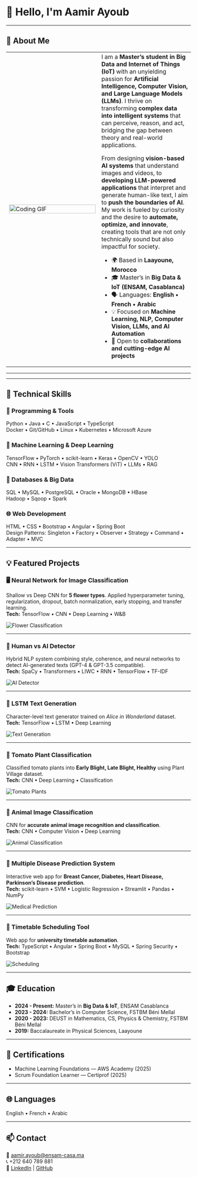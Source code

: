 # 👋 Hello, I'm Aamir Ayoub
---

## 🧠 About Me

<table>
<tr>
<td width="50%">
<img src="https://media.giphy.com/media/l0HlTy9x8FZo0XO1i/giphy.gif" width="100%" alt="Coding GIF"/>
</td>
<td width="50%" valign="top">
I am a <b>Master’s student in Big Data and Internet of Things (IoT)</b> with an unyielding passion for <b>Artificial Intelligence, Computer Vision, and Large Language Models (LLMs)</b>.  
I thrive on transforming <b>complex data into intelligent systems</b> that can perceive, reason, and act, bridging the gap between theory and real-world applications.  

From designing <b>vision-based AI systems</b> that understand images and videos, to <b>developing LLM-powered applications</b> that interpret and generate human-like text, I aim to <b>push the boundaries of AI</b>.  
My work is fueled by curiosity and the desire to <b>automate, optimize, and innovate</b>, creating tools that are not only technically sound but also impactful for society.

<ul>
<li>🌍 Based in <b>Laayoune, Morocco</b></li>
<li>🎓 Master’s in <b>Big Data & IoT (ENSAM, Casablanca)</b></li>
<li>🗣 Languages: <b>English • French • Arabic</b></li>
<li>💡 Focused on <b>Machine Learning, NLP, Computer Vision, LLMs, and AI Automation</b></li>
<li>🤝 Open to <b>collaborations and cutting-edge AI projects</b></li>
</ul>
</td>
</tr>
</table>

---

---

## 🚀 Technical Skills

### 🧩 Programming & Tools
Python • Java • C • JavaScript • TypeScript  
Docker • Git/GitHub • Linux • Kubernetes • Microsoft Azure  

### 🤖 Machine Learning & Deep Learning
TensorFlow • PyTorch • scikit-learn • Keras • OpenCV • YOLO  
CNN • RNN • LSTM • Vision Transformers (ViT) • LLMs • RAG  

### 💾 Databases & Big Data
SQL • MySQL • PostgreSQL • Oracle • MongoDB • HBase  
Hadoop • Sqoop • Spark  

### 🌐 Web Development
HTML • CSS • Bootstrap • Angular • Spring Boot  
Design Patterns: Singleton • Factory • Observer • Strategy • Command • Adapter • MVC  

---

## 💡 Featured Projects

### 🖥️ Neural Network for Image Classification
Shallow vs Deep CNN for **5 flower types**. Applied hyperparameter tuning, regularization, dropout, batch normalization, early stopping, and transfer learning.  
**Tech:** TensorFlow • CNN • Deep Learning • W&B

![Flower Classification](https://media.giphy.com/media/l0MYt5jPR6QX5pnqM/giphy.gif)

---

### 🤖 Human vs AI Detector
Hybrid NLP system combining style, coherence, and neural networks to detect AI-generated texts (GPT-4 & GPT-3.5 compatible).  
**Tech:** SpaCy • Transformers • LIWC • RNN • TensorFlow • TF-IDF

![AI Detector](https://media.giphy.com/media/26AHONQ79FdWZhAI0/giphy.gif)

---

### 🧬 LSTM Text Generation
Character-level text generator trained on *Alice in Wonderland* dataset.  
**Tech:** TensorFlow • LSTM • Deep Learning

![Text Generation](https://media.giphy.com/media/xT0xezQGU5xCDJuCPe/giphy.gif)

---

### 🍅 Tomato Plant Classification
Classified tomato plants into **Early Blight, Late Blight, Healthy** using Plant Village dataset.  
**Tech:** CNN • Deep Learning • Classification

![Tomato Plants](https://media.giphy.com/media/l0MYt5jPR6QX5pnqM/giphy.gif)

---

### 🐾 Animal Image Classification
CNN for **accurate animal image recognition and classification**.  
**Tech:** CNN • Computer Vision • Deep Learning

![Animal Classification](https://media.giphy.com/media/3o7TKsQJ5HqWk2nZRe/giphy.gif)

---

### 🏥 Multiple Disease Prediction System
Interactive web app for **Breast Cancer, Diabetes, Heart Disease, Parkinson’s Disease prediction**.  
**Tech:** scikit-learn • SVM • Logistic Regression • Streamlit • Pandas • NumPy

![Medical Prediction](https://media.giphy.com/media/xT9IgIc0lryrxvqVGM/giphy.gif)

---

### 🏫 Timetable Scheduling Tool
Web app for **university timetable automation**.  
**Tech:** TypeScript • Angular • Spring Boot • MySQL • Spring Security • Bootstrap

![Scheduling](https://media.giphy.com/media/26tPplGWjN0xLybiU/giphy.gif)

---

## 🎓 Education
- **2024 - Present:** Master’s in **Big Data & IoT**, ENSAM Casablanca  
- **2023 - 2024:** Bachelor’s in Computer Science, FSTBM Béni Mellal  
- **2020 - 2023:** DEUST in Mathematics, CS, Physics & Chemistry, FSTBM Béni Mellal  
- **2019:** Baccalaureate in Physical Sciences, Laayoune  

---

## 🧾 Certifications
- Machine Learning Foundations — AWS Academy (2025)  
- Scrum Foundation Learner — Certiprof (2025)

---

## 🌐 Languages
English • French • Arabic

---


## 📫 Contact
📧 [aamir.ayoub@ensam-casa.ma](mailto:aamir.ayoub@ensam-casa.ma)  
📞 +212 640 789 881  
🔗 [LinkedIn](https://linkedin.com/in/ayoub-aamir-5971a82b5) | [GitHub](https://github.com/AamirAyoub123)
